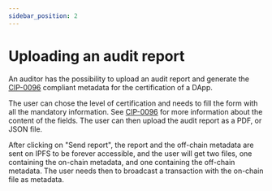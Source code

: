 ```yaml
---
sidebar_position: 2
---
```


# Uploading an audit report

An auditor has the possibility to upload an audit report and generate the [CIP-0096](https://github.com/RSoulatIOHK/CIPs/blob/cip-certification-metadata/CIP-0096/README.md) compliant metadata for the certification of a DApp.

The user can chose the level of certification and needs to fill the form with all the mandatory information. See [CIP-0096](https://github.com/RSoulatIOHK/CIPs/blob/cip-certification-metadata/CIP-0096/README.md) for more information about the content of the fields.
The user can then upload the audit report as a PDF, or JSON file.

After clicking on "Send report", the report and the off-chain metadata are sent on IPFS to be forever accessible, and the user will get two files, one containing the on-chain metadata, and one containing the off-chain metadata. The user needs then to broadcast a transaction with the on-chain file as metadata.